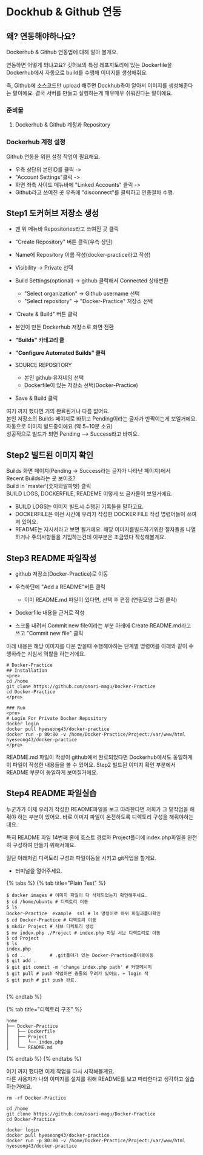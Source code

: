 # Dockhub & Github 연동

##  왜? 연동해야하나요? 

Dockerhub & Github 연동법에 대해 알아 볼게요.   


연동하면 어떻게 되냐고요?  깃허브의 특정 레포지토리에 있는 Dockerfile을   
Dockerhub에서 자동으로 build를 수행해 이미지를 생성해줘요.   
  
즉, Github에 소스코드만 upload 해주면 Dockhub측이 알아서 이미지를 생성해준다는 말이에요. 결국 서버를 만들고 실행하는게 매우매우 쉬워진다는 말이에요. 



### 준비물 

1. Dockerhub & Github 계정과 Repository 



###  Dockerhub 계정 설정

 Github 연동을 위한 설정 작업이 필요해요. 

* 우측 상단의 본인ID를 클릭 -&gt;
* "Account Settings"클릭 -&gt;
* 화면 좌측 사이드 메뉴바에 "Linked Accounts" 클릭 -&gt;
* Github라고 쓰여진 곳 우측에  "disconnect"를 클릭하고 인증절차 수행.

##  Step1 도커허브 저장소 생성  

* 맨 위 메뉴바 Repositories라고 쓰여진 곳 클릭 
* "Create Repository" 버튼 클릭\(우측 상단\)
* Name에 Repository 이름 작성\(docker-practice라고 작성\)
* Visibility -&gt; Private 선택 
* Build Settings\(optional\) -&gt; github 클릭해서 Connected 상태변환
  * "Select organization"  -&gt; Github username 선택 
  * "Select repository" -&gt; "Docker-Practice" 저장소 선택
* 'Create & Build" 버튼 클릭 
* 본인이 만든 Dockerhub 저장소로 화면 전환
* **"Builds" 카테고리 클**
* **"Configure Automated Builds" 클릭**
* SOURCE REPOSITORY 

  * 본인 github 유저네임 선택 
  * Dockerfile이 있는 저장소 선택\(Docker-Practice\)

* Save & Build 클릭

 여기 까지 했다면 거의 완료된거나 다름 없어요.   
본인 저장소의 Builds 페이지로 바뀌고 Pending이라는 글자가 반짝이는게 보일거에요. 자동으로 이미지 빌드중이에요 \(약 5~10분 소요\)  
성공적으로 빌드가 되면 Pending --&gt; Success라고 바껴요.

## Step2 빌드된 이미지 확인 

Builds 화면 페이지\(Pending -&gt; Success라는 글자가 나타난 페이지\)에서   
Recent Builds라는 곳 보이조?   
Build in 'master'\(숫자와알파벳\) 클릭   
BUILD LOGS, DOCKERFILE, READEME 이렇게 또 글자들이 보일거에요. 

* BUILD LOGS는 이미지 빌드시 수행된 기록들을 말하고요.
* DOCKERFILE은 이전 시간에 우리가 작성한 DOCKER FILE 작성 명령어들이 쓰여져 있어요. 
* README는 지시서라고 보면 될거에요. 해당 이미지를빌드하기위한 절차들을 나열하거나 주의사항들을 기입하는건데 이부분은 조금있다 작성해볼게요. 

## Step3 README 파일작성 

* github 저장소\(Docker-Practice\)로 이동
* 우측하단에 "Add a README"버튼 클릭

  * 이미 README.md 파일이 있다면, 선택 후 편집 \(연필모양 그림 클릭\)

* Dockerfile 내용을 근거로 작성
* 스크롤 내려서 Commit new file이라는 부분 아래에 Create README.md라고 쓰고 "Commit new file" 클릭

 아래 내용은 해당 이미지를 다운 받을때 수행해야하는 단계별 명령어를 아래와 같이 수행하라는 지침서 역할을 하는거에요. 

```text
# Docker-Practice
## Installation 
<pre>
cd /home
git clone https://github.com/osori-magu/Docker-Practice
cd Docker-Practice
</pre>

### Run
<pre>
# Login For Private Docker Repository
docker login 
docker pull hyeseong43/docker-practice
docker run -p 80:80 -v /home/Docker-Practice/Project:/var/www/html hyeseong43/docker-practice
</pre>

```

README.md 파일이 작성이 github에서 완료되었다면 Dockerhub에서도 동일하게 이 파일이 작성한 내용들을 볼 수 있어요. Step2 빌드된 이미지 확인 부분에서 README 부분이 동일하게 보여질거에요. 

## Step4 README 파일실습 

 누군가가 이제 우리가 작성한 README파일을 보고 따라한다면 저희가 그 밑작업을 해줘야 하는 부분이 있어요. 바로 이미지 파일이 온전하도록 디렉토리 구성을 해줘야하는대요. 

 특히 README 파일 14번째 줄에 호스트 경로와 Project폴더에 index.php파일을 완전히 구성하여 만들기 위해서에요. 

일단 아래처럼 디렉토리 구성과 파일이동을 시키고 git작업을 할게요. 

* 터미널을 열어주세요. 

{% tabs %}
{% tab title="Plain Text" %}
```text
$ docker images # 이미지 파일이 다 삭제되었는지 확인해주세요. 
$ cd /home/ubuntu # 디렉토리 이동
$ ls
Docker-Practice  example  ssl # ls 명령어로 하위 파일과폴더확인
$ cd Docker-Practice # 디렉토리 이동 
$ mkdir Project # 서브 디렉토리 생성
$ mv index.php ./Project # index.php 파일 서브 디렉토리로 이동
$ cd Project 
$ ls 
index.php
$ cd ..         # .git폴더가 있는 Docker-Practice폴더로이동
$ git add . 
$ git git commit -m 'change index.php path' # 커밋메시지
$ git pull # push 작업하면 충돌의 우려가 있어요. + login 작
$ git push # git push 완료. 


```
{% endtab %}

{% tab title="디렉토리 구조" %}
```
home
├── Docker-Practice
│   ├── Dockerfile
│   ├── Project
│   │   └── index.php
│   └── README.md
```
{% endtab %}
{% endtabs %}

 여기 까지 했다면 이제 작업을 다시 시작해볼게요.   
다른 사용자가 나의 이미지를 설치를 위해 README를 보고 따라한다고 생각하고 실습하는거에요.

```text
rm -rf Docker-Practice 

cd /home
git clone https://github.com/osori-magu/Docker-Practice
cd Docker-Practice

docker login 
docker pull hyeseong43/docker-practice
docker run -p 80:80 -v /home/Docker-Practice/Project:/var/www/html hyeseong43/docker-practice
```

  






  




 











